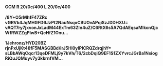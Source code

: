 #### GCM R 20/0c/400 L 20/0c/400
**/8Y+O5rMhfF47ZRc**<br/>**vGRVb4JqMHGFD6JzPt2NauNsqoCBUOvAPqiSzJDDHXU=**<br/>**vAQT7ry7jxvonJxLadM44ExTm63Zln4uZ/C6RtX6s5A7QdAEqsaMIkcnQjcWfRWZZgPlwB+QcHfZ1Onu...**<br/><br/>
**1Jehronz/HYD20BZ**<br/>**rjnPxUjKt48fF5MASGBBd/irJ5Hl0ylPICRQZdrqjhY=**<br/>**sLBbAWqCqcr13qeDFMLj9y7kVh/T6/2cbDqiQ9EF1S1ZXYvrcJGrBa1NsiogRiQuJQMuyv7y3kkrnfVM...**